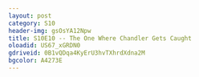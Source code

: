 ```yaml
---
layout: post 
category: S10 
header-img: gsOsYA12Npw 
title: S10E10 -- The One Where Chandler Gets Caught 
oloadid: US67_xGRDN0 
gdriveid: 0B1vQDqa4KyErU3hvTXhrdXdna2M 
bgcolor: A4273E
--- 
```

<!--more--> 
